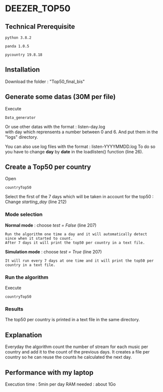 
# DEEZER_TOP50

## Technical Prerequisite

```
python 3.8.2
```

```
panda 1.0.5
```

```
pycountry 19.8.18
```


## Installation

Download the folder : "Top50_final_bis"

## Generate some datas (30M per file)

Execute 
```
Data_generator
```
Or use other datas with the format : listen-day.log   
with day which reprensents a number between 0 and 6.
And put them in the "logs" directory.

You can also use log files with the format : listen-YYYYMMDD.log
To do so you have to change **day** by **date** in the loadlisten() function (line 26).


 ## Create a Top50 per country
 Open 
 ```
countryTop50
```

Select the first of the 7 days which will be taken in account for the top50 :
Change *starting_day* (line 212)


### Mode selection

**Normal mode** : choose *test = False* (line 207)
```
Run the algorithm one time a day and it will automatically detect since when it started to count.
After 7 days it will print the top50 per country in a text file.
```

**Simulation mode** : choose *test = True* (line 207)
```
It will run every 7 days at one time and it will print the top50 per country in a text file.
```

### Run the algorithm
Execute
```
countryTop50
```

### Results
The top50 per country is printed in a text file in the same directory.


## Explanation

Everyday the algorithm count the number of stream for each music per country and add it to the count of the previous days.
It creates a file per country so he can reuse the counts he calculated the next day.

## Performance with my laptop
Execution time : 5min per day
RAM needed : about 1Go


